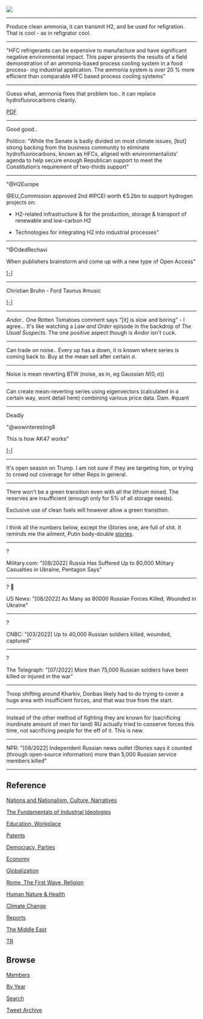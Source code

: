 <img src="https://drive.google.com/uc?export=view&id=1B2wf9R7AMH1d7Vw6e2mucLbIQ5NSjir7"/>

---

Produce clean ammonia, it can transmit H2, and be used for
refigration. That is cool - as in refigrator cool.

---

"HFC refrigerants can be expensive to manufacture and have significant
negative environmental impact. This paper presents the results of a
field demonstration of an ammonia-based process cooling system in a
food process- ing industrial application. The ammonia system is over
20 % more efficient than comparable HFC based process cooling systems"

---

Guess what, ammonia fixes that problem too.. it can replace hydrofluorocarbons cleanly.

[PDF](https://www.eceee.org/library/conference_proceedings/eceee_Industrial_Summer_Study/2020/4-technology-products-and-systems/ultra-low-charge-ammonia-chillers-for-energy-efficiency-in-industrial-applications/2020/4-056-20_Amarnath.pdf)

---

Good good..

Politico: "While the Senate is badly divided on most climate issues,
[but] strong backing from the business community to eliminate
hydrofluorocarbons, known as HFCs, aligned with environmentalists’
agenda to help secure enough Republican support to meet the
Constitution’s requirement of two-thirds support"

---

"@H2Europe

@EU_Commission approved 2nd \#IPCEI worth €5.2bn to support hydrogen
projects on:

- ️H2-related infrastructure & for the production, storage &
  transport of renewable and low-carbon H2

- Technologies for integrating H2 into industrial processes"

---

"@OdedRechavi

When publishers brainstorm and come up with a new type of Open Access"

[[-]](https://twitter.com/OdedRechavi/status/1572838156915085312)

---

Christian Bruhn - Ford Taunus \#music

[[-]](https://youtu.be/wMlBWSdEhb4)

---

*Andor*.. One Rotten Tomatoes comment says "[it] is slow and boring" -
I agree... It's like watching a *Law and Order* episode in the
backdrop of *The Usual Suspects*. The one positive aspect though is
*Andor* isn't cuck.

---

Can trade on noise.. Every up has a down, it is known where series is
coming back to. Buy at the mean sell after certain $\sigma$.

---

Noise is mean reverting BTW (noise, as in, eg Gaussian $N(0,\sigma)$)

---

Can create mean-reverting series using eigenvectors (calculated in a
certain way, wont detail here) combining various price data. Dam. \#quant

---

Deadly

"@wowinteresting8

This is how AK47 works"

[[-]](https://twitter.com/wowinteresting8/status/1572745995678617600)

---

It's open season on Trump. I am not sure if they are targeting him, or
trying to crowd out coverage for other Reps in general.

---

There won't be a green transition even with all the lithium mined. The
reserves are insufficient (enough only for 5% of all storage needs).

Exclusive use of clean fuels will however allow a green transition.

---

I think all the numbers below, except the iStories one, are full of
shit. It reminds me the ailment, Putin body-double
[stories](2022/07/putin-health.html).

---

?

Military.com: "[08/2022] Russia Has Suffered Up to 80,000 Military
Casualties in Ukraine, Pentagon Says"

---

? 🤨

US News: "[08/2022] As Many as 80000 Russian Forces Killed, Wounded in
Ukraine"

---

?

CNBC: "[03/2022] Up to 40,000 Russian soldiers killed, wounded, captured"

---

?

The Telegraph: "[07/2022] More than 75,000 Russian soldiers have been
killed or injured in the war"

---

Troop shifting around Kharkiv, Donbas likely had to do trying to cover
a huge area with insufficient forces, and that was true from the
start.

---

Instead of the other method of fighting they are known for
(sacrificing inordinate amount of men for land) RU actually tried to
conserve forces this time, not sacrificing people for the eff of
it. This is new.

---

NPR: "[08/2022] Independent Russian news outlet iStories says it
counted (through open-source information) more than 5,000 Russian
service members killed"

---

## Reference

[Nations and Nationalism, Culture, Narratives](2013/02/nations-and-nationalism.html)

[The Fundamentals of Industrial Ideologies](2011/04/fundamentals-of-industrial-ideologies.html)

[Education, Workplace](2017/09/education-workplace.html)

[Patents](2018/09/patents.html)

[Democracy, Parties](2016/11/democracy.html)

[Economy](2018/05/economy.html)

[Globalization](2018/09/globalization.html)

[Rome, The First Wave, Religion](2017/12/rome.html)

[Human Nature & Health](2020/07/human-nature.html)

[Climate Change](2018/12/climate.html)

[Reports](2019/05/reports.html)

[The Middle East](2019/07/middleeast.html)

[TR](../tr)

## Browse

[Members](2022/08/members.html)

[By Year](years.html)

[Search](search.html)

[Tweet Archive](tweets/index.html)
